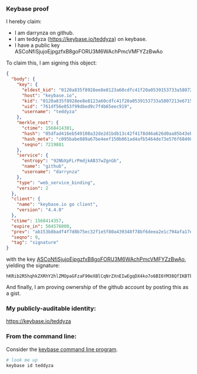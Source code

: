 ### Keybase proof

I hereby claim:

  * I am darrynza on github.
  * I am teddyza (https://keybase.io/teddyza) on keybase.
  * I have a public key ASCoNfiSjujoEjpgzfxB8goFORU3M6WAchPmcVMFYZzBwAo

To claim this, I am signing this object:

```json
{
  "body": {
    "key": {
      "eldest_kid": "0120a835f8928ee8e8123a60cdfc41f20a0539153733a5807213e6715305619cc1c00a",
      "host": "keybase.io",
      "kid": "0120a835f8928ee8e8123a60cdfc41f20a0539153733a5807213e6715305619cc1c00a",
      "uid": "761df56e053f99dbed9c7f4b65eec919",
      "username": "teddyza"
    },
    "merkle_root": {
      "ctime": 1568414301,
      "hash": "05dfad416eb549108a32de2d1bdb13c42f4178d46a626d0aa85b43eb69c8a8652e5865db663ccf6362a2753735c7b42b1e7b5897aa73763d066c6a980c2fdacb",
      "hash_meta": "c095babe889a67be4eef150b061ad4afb5464de73e576f684981913e66668c7d",
      "seqno": 7219881
    },
    "service": {
      "entropy": "92NbXpFLrPmdjkAB37wZgnGb",
      "name": "github",
      "username": "darrynza"
    },
    "type": "web_service_binding",
    "version": 2
  },
  "client": {
    "name": "keybase.io go client",
    "version": "4.4.0"
  },
  "ctime": 1568414357,
  "expire_in": 504576000,
  "prev": "ab153b8badf4f7d8b75ec32f1e5f80a439348f78bf6deea2e1c794afa17ee87f",
  "seqno": 9,
  "tag": "signature"
}
```

with the key [ASCoNfiSjujoEjpgzfxB8goFORU3M6WAchPmcVMFYZzBwAo](https://keybase.io/teddyza), yielding the signature:

```
hKRib2R5hqhkZXRhY2hlZMOpaGFzaF90eXBlCqNrZXnEIwEgqDX4ko7o6BI6YM38QfIKBTkVNzOlgHIT5nFTBWGcwcAKp3BheWxvYWTESpcCCcQgqxU7i63099i3XsMvHl+ApDk0j3i/be6i4ceUr6F+6H/EIMkUpPerHGcuRddJhmcDfoXlD1mbmUcjwQs8Ab5hrBFTAgHCo3NpZ8RAAk6usIFVBlsiWQ3SO+EaQSRA9Iae2hyrFdvHERQ/qr6ScdEgH8uWP69JKzvLsVR3UIT2uPMOo0nORjCwLVQXC6hzaWdfdHlwZSCkaGFzaIKkdHlwZQildmFsdWXEIGKyoOhkeaZdCI2QIcvubbUypIvS4H25iaTGqVhKj4PLo3RhZ80CAqd2ZXJzaW9uAQ==

```

And finally, I am proving ownership of the github account by posting this as a gist.

### My publicly-auditable identity:

https://keybase.io/teddyza

### From the command line:

Consider the [keybase command line program](https://keybase.io/download).

```bash
# look me up
keybase id teddyza
```
